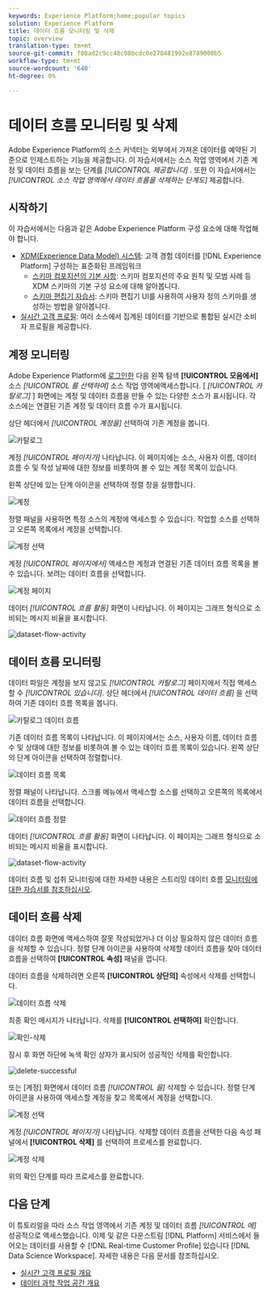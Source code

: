 ```yaml
---
keywords: Experience Platform;home;popular topics
solution: Experience Platform
title: 데이터 흐름 모니터링 및 삭제
topic: overview
translation-type: tm+mt
source-git-commit: f08ad2c9cc48c08bcdc0e278481992e8789000b5
workflow-type: tm+mt
source-wordcount: '640'
ht-degree: 0%

---
```



# 데이터 흐름 모니터링 및 삭제

Adobe Experience Platform의 소스 커넥터는 외부에서 가져온 데이터를 예약된 기준으로 인제스트하는 기능을 제공합니다. 이 자습서에서는 소스 작업 영역에서 기존 계정 및 데이터 흐름을 보는 단계를 *[!UICONTROL 제공합니다]* . 또한 이 자습서에서는 *[!UICONTROL 소스 작업 영역에서 데이터 흐름을 삭제하는 단계도]* 제공합니다.

## 시작하기

이 자습서에서는 다음과 같은 Adobe Experience Platform 구성 요소에 대해 작업해야 합니다.

- [XDM(Experience Data Model) 시스템](../../../xdm/home.md): 고객 경험 데이터를 [!DNL Experience Platform] 구성하는 표준화된 프레임워크
   - [스키마 컴포지션의 기본 사항](../../../xdm/schema/composition.md): 스키마 컴포지션의 주요 원칙 및 모범 사례 등 XDM 스키마의 기본 구성 요소에 대해 알아봅니다.
   - [스키마 편집기 자습서](../../../xdm/tutorials/create-schema-ui.md): 스키마 편집기 UI를 사용하여 사용자 정의 스키마를 생성하는 방법을 알아봅니다.
- [실시간 고객 프로필](../../../profile/home.md): 여러 소스에서 집계된 데이터를 기반으로 통합된 실시간 소비자 프로필을 제공합니다.

## 계정 모니터링

Adobe Experience Platform에 [로그인한](https://platform.adobe.com) 다음 왼쪽 탐색 **[!UICONTROL 모음에서]** 소스 *[!UICONTROL 를 선택하여]* 소스 작업 영역에액세스합니다. [ *[!UICONTROL 카탈로그]* ] 화면에는 계정 및 데이터 흐름을 만들 수 있는 다양한 소스가 표시됩니다. 각 소스에는 연결된 기존 계정 및 데이터 흐름 수가 표시됩니다.

상단 헤더에서 *[!UICONTROL 계정을]* 선택하여 기존 계정을 봅니다.

![카탈로그](../../images/tutorials/monitor/catalog.png)

계정 *[!UICONTROL 페이지가]* 나타납니다. 이 페이지에는 소스, 사용자 이름, 데이터 흐름 수 및 작성 날짜에 대한 정보를 비롯하여 볼 수 있는 계정 목록이 있습니다.

왼쪽 상단에 있는 단계 아이콘을 선택하여 정렬 창을 실행합니다.

![계정](../../images/tutorials/monitor/accounts-list.png)

정렬 패널을 사용하면 특정 소스의 계정에 액세스할 수 있습니다. 작업할 소스를 선택하고 오른쪽 목록에서 계정을 선택합니다.

![계정 선택](../../images/tutorials/monitor/accounts-sort.png)

계정 *[!UICONTROL 페이지에서]* 액세스한 계정과 연결된 기존 데이터 흐름 목록을 볼 수 있습니다. 보려는 데이터 흐름을 선택합니다.

![계정 페이지](../../images/tutorials/monitor/dataflows.png)

데이터 *[!UICONTROL 흐름 활동]* 화면이 나타납니다. 이 페이지는 그래프 형식으로 소비되는 메시지 비율을 표시합니다.

![dataset-flow-activity](../../images/tutorials/monitor/dataflow-activity.png)

## 데이터 흐름 모니터링

데이터 파일은 계정을 보지 않고도 *[!UICONTROL 카탈로그]* 페이지에서 직접 액세스할 수 *[!UICONTROL 있습니다]*. 상단 헤더에서 *[!UICONTROL 데이터 흐름]* 을 선택하여 기존 데이터 흐름 목록을 봅니다.

![카탈로그 데이터 흐름](../../images/tutorials/monitor/catalog-dataflows.png)

기존 데이터 흐름 목록이 나타납니다. 이 페이지에서는 소스, 사용자 이름, 데이터 흐름 수 및 상태에 대한 정보를 비롯하여 볼 수 있는 데이터 흐름 목록이 있습니다. 왼쪽 상단의 단계 아이콘을 선택하여 정렬합니다.

![데이터 흐름 목록](../../images/tutorials/monitor/dataflows-list.png)

정렬 패널이 나타납니다. 스크롤 메뉴에서 액세스할 소스를 선택하고 오른쪽의 목록에서 데이터 흐름을 선택합니다.

![데이터 흐름 정렬](../../images/tutorials/monitor/dataflows-sort.png)

데이터 *[!UICONTROL 흐름 활동]* 화면이 나타납니다. 이 페이지는 그래프 형식으로 소비되는 메시지 비율을 표시합니다.

![dataset-flow-activity](../../images/tutorials/monitor/dataflow-activity.png)

데이터 흐름 및 섭취 모니터링에 대한 자세한 내용은 스트리밍 데이터 흐름 [모니터링에 대한 자습서를 참조하십시오](../../../ingestion/quality/monitor-data-flows.md).

## 데이터 흐름 삭제

데이터 흐름 화면에 액세스하여 잘못 작성되었거나 더 이상 필요하지 않은 데이터 흐름을 삭제할 수 있습니다. 정렬 단계 아이콘을 사용하여 삭제할 데이터 흐름을 찾아 데이터 흐름을 선택하여 **[!UICONTROL 속성]** 패널을 엽니다.

데이터 흐름을 삭제하려면 오른쪽 **[!UICONTROL 상단의]** 속성에서 삭제를 선택합니다.

![데이터 흐름 삭제](../../images/tutorials/monitor/dataflows-sort-delete.png)

최종 확인 메시지가 나타납니다. 삭제를 **[!UICONTROL 선택하여]** 확인합니다.

![확인-삭제](../../images/tutorials/monitor/confirm-delete.png)

잠시 후 화면 하단에 녹색 확인 상자가 표시되어 성공적인 삭제를 확인합니다.

![delete-successful](../../images/tutorials/monitor/deletion-confirmed.png)

또는 [계정] 화면에서 데이터 흐름 *[!UICONTROL 을]* 삭제할 수 있습니다. 정렬 단계 아이콘을 사용하여 액세스할 계정을 찾고 목록에서 계정을 선택합니다.

![계정 선택](../../images/tutorials/monitor/accounts-sort.png)

계정 *[!UICONTROL 페이지가]* 나타납니다. 삭제할 데이터 흐름을 선택한 다음 속성 패널에서 **[!UICONTROL 삭제]** 를 선택하여 프로세스를 완료합니다.

![계정 삭제](../../images/tutorials/monitor/accounts-delete.png)

위의 확인 단계를 따라 프로세스를 완료합니다.

## 다음 단계

이 튜토리얼을 따라 소스 작업 영역에서 기존 계정 및 데이터 흐름 *[!UICONTROL 에]* 성공적으로 액세스했습니다. 이제 및 같은 다운스트림 [!DNL Platform] 서비스에서 들어오는 데이터를 사용할 수 [!DNL Real-time Customer Profile] 있습니다 [!DNL Data Science Workspace]. 자세한 내용은 다음 문서를 참조하십시오.

- [실시간 고객 프로필 개요](../../../profile/home.md)
- [데이터 과학 작업 공간 개요](../../../data-science-workspace/home.md)